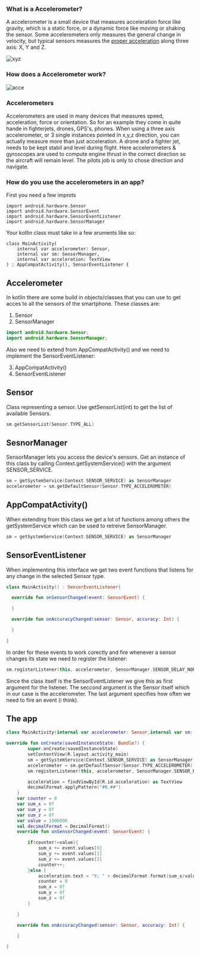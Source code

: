 ### What is a Accelerometer?
A accelerometer is a small device that measures acceleration force like gravity, which is a static force, or a dynamic force like moving or shaking the sensor. Some accelerometers only measures the general change in velocity, but typical sensors measures the [proper acceleration](https://en.wikipedia.org/wiki/Proper_acceleration) along three axis: X, Y and Z.

![xyz](http://www.werkstattworkshop.com/sites/all/themes/media/projects/acc/xyz.png) 

### How does a Accelerometer work?

![acce](https://301o583r8shhildde3s0vcnh-wpengine.netdna-ssl.com/wp-content/uploads/2014/11/acc.png)

### Accelerometers
Accelerometers are used in many devices that measures speed, acceleration, force or orientation. So for an example they come in quite hande in fighterjets, drones, GPS's, phones. When using a three axis accelerometer, or 3 single instances pointed in x,y,z direction, you can actually measure more than just acceleration. A drone and a fighter jet, needs to be kept stabil and level during flight. Here accelerometers & gyroscopes are used to compute engine thrust in the correct direction so the aircraft will remain level. The pilots job is only to chose direction and navigate.

### How do you use the accelerometers in an app?

First you need a few improts
```
import android.hardware.Sensor
import android.hardware.SensorEvent
import android.hardware.SensorEventListener
import android.hardware.SensorManager
```
Your kotlin class must take in a few aruments like so:
```
class MainActivity(
    internal var accelerometer: Sensor,
    internal var sm: SensorManager,
    internal var acceleration: TextView
) : AppCompatActivity(), SensorEventListener {
```

## Accelerometer

In kotlin there are some build in objects/classes that you can use to get acces to all the sensors of the smartphone. These classes are:

1. Sensor
2. SensorManager
```java
import android.hardware.Sensor;
import android.hardware.SensorManager;
```
Also we need to extend from AppCompatActivity() and we need to implement the SensorEventListener:

3. AppCompatActivity()
4. SensorEventListener

## Sensor

Class representing a sensor. Use getSensorList(int) to get the list of available Sensors.

```kotlin
sm.getSensorList(Sensor.TYPE_ALL)
```

## SesnorManager

SensorManager lets you access the device's sensors. Get an instance of this class by calling Context.getSystemService() with the argument SENSOR_SERVICE.

```kotlin
sm = getSystemService(Context.SENSOR_SERVICE) as SensorManager
accelerometer = sm.getDefaultSensor(Sensor.TYPE_ACCELEROMETER)
```
## AppCompatActivity()

When extending from this class we get a lot of functions among others the getSystemService which can be used to retreive SensorManager.

```kotlin
sm = getSystemService(Context.SENSOR_SERVICE) as SensorManager
```

## SensorEventListener

When implementing this interface we get two event functions that listens for any change in the selected Sensor type.

```kotlin
class MainActivity() : SensorEventListener{

  override fun onSensorChanged(event: SensorEvent) {

  }

  override fun onAccuracyChanged(sensor: Sensor, accuracy: Int) {

  }

}
```

In order for these events to work corectly and fire whenever a sensor changes its state we need to register the listener:

```kotlin
sm.registerListener(this, accelerometer, SensorManager.SENSOR_DELAY_NORMAL)
```

Since the class itself is the SensorEventListener we give this as first argument for the listener. The seccond argument is the Sensor itself which in our case is the accelerometer. The last argument specifies how often we need to fire an event (i think).

## The app

```kotlin
class MainActivity(internal var accelerometer: Sensor,internal var sm: SensorManager,internal var acceleration: TextView) : AppCompatActivity(), SensorEventListener {

override fun onCreate(savedInstanceState: Bundle?) {
        super.onCreate(savedInstanceState)
        setContentView(R.layout.activity_main)
        sm = getSystemService(Context.SENSOR_SERVICE) as SensorManager
        accelerometer = sm.getDefaultSensor(Sensor.TYPE_ACCELEROMETER)
        sm.registerListener(this, accelerometer, SensorManager.SENSOR_DELAY_NORMAL)

        acceleration = findViewById(R.id.acceleration) as TextView
        decimalFormat.applyPattern("#0.##")
    }
    var counter = 0
    var sum_x = 0f
    var sum_y = 0f
    var sum_z = 0f
    var value = 1000000
    val decimalFormat = DecimalFormat()
    override fun onSensorChanged(event: SensorEvent) {

        if(counter!=value){
            sum_x += event.values[0]
            sum_y += event.values[1]
            sum_z += event.values[2]
            counter++;
        }else {
            acceleration.text = "X: " + decimalFormat.format(sum_x/value) + " Y: " + decimalFormat.format(sum_y/value) + " Z: " + decimalFormat.format(sum_z/value)
            counter = 0
            sum_x = 0f
            sum_y = 0f
            sum_z = 0f
        }

    }

    override fun onAccuracyChanged(sensor: Sensor, accuracy: Int) {

    }

}
```
